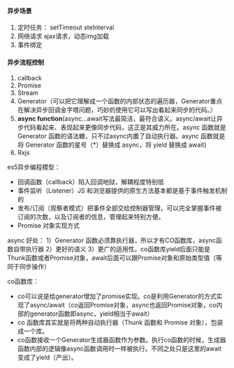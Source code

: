 #### 异步场景
1. 定时任务： setTimeout steInterval
2. 网络请求 ajax请求，动态img加载
3. 事件绑定

#### 异步流程控制
1. callback
2. Promise
3. Stream
4. Generator（可以把它理解成一个函数的内部状态的遍历器，Generator重点在解决异步回调金字塔问题，巧妙的使用它可以写出看起来同步的代码。）
5. **async function**(async...await写法最简洁，最符合语义。async/await让异步代码看起来、表现起来更像同步代码，这正是其威力所在。async 函数就是 Generator 函数的语法糖，只不过async内置了自动执行器。async 函数就是将 Generator 函数的星号（*）替换成 async，将 yield 替换成 await)
6. Rxjs

es5异步编程模型：
* 回调函数（callback）陷入回调地狱，解耦程度特别低
* 事件监听（Listener）JS 和浏览器提供的原生方法基本都是基于事件触发机制的
* 发布/订阅（观察者模式）把事件全部交给控制器管理，可以完全掌握事件被订阅的次数，以及订阅者的信息，管理起来特别方便。
* Promise 对象实现方式

async 好处：
1）Generator 函数必须靠执行器，所以才有CO函数库，async函数自带执行器
2）更好的语义
3）更广的适用性。co函数库yield后面只能是Thunk函数或者Promise对象，await后面可以跟Promise对象和原始类型值（等同于同步操作）

co函数库：
* co可以说是给generator增加了promise实现。co是利用Generator的方式实现了async/await（co返回Promise对象，async也返回Promise对象，co内部的generator函数即async，yield相当于await）
* co 函数库其实就是将两种自动执行器（Thunk 函数和 Promise 对象），包装成一个库。
* co函数接收一个Generator生成器函数作为参数。执行co函数的时候，生成器函数内部的逻辑像async函数调用时一样被执行。不同之处只是这里的await变成了yield（产出）。